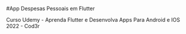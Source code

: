 #App Despesas Pessoais em Flutter

Curso Udemy - Aprenda Flutter e Desenvolva Apps Para Android e IOS 2022 - Cod3r

